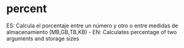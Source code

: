 # percent
ES: Calcula el porcentaje entre un número y otro o entre medidas de almacenamiento (MB,GB,TB,KB) - EN: Calculates percentage of two arguments and storage sizes 
